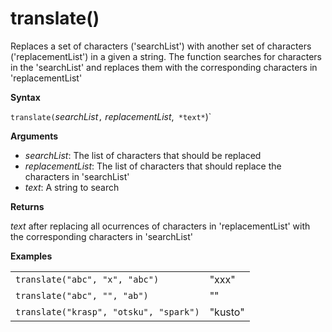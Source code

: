 # translate()

Replaces a set of characters ('searchList') with another set of characters ('replacementList') in a given a string.
The function searches for characters in the 'searchList' and replaces them with the corresponding characters in 'replacementList'

**Syntax**

`translate(`*searchList*`,` *replacementList*,` *text*`)`

**Arguments**

* *searchList*: The list of characters that should be replaced
* *replacementList*: The list of characters that should replace the characters in 'searchList'
* *text*: A string to search

**Returns**

*text* after replacing all ocurrences of characters in 'replacementList' with the corresponding characters in 'searchList'

**Examples**

|||
|---|---
|`translate("abc", "x", "abc")`| "xxx" 
|`translate("abc", "", "ab")`| ""
|`translate("krasp", "otsku", "spark")`| "kusto"
    
